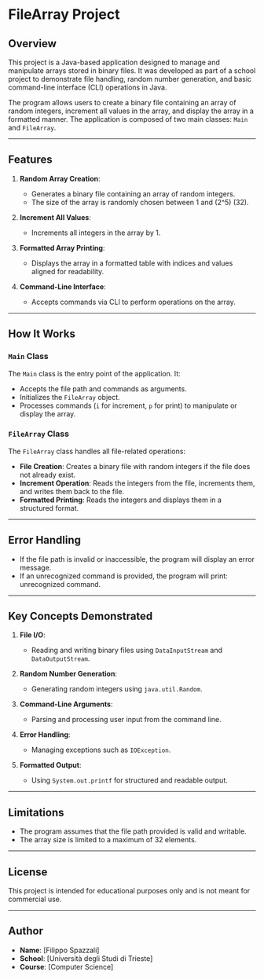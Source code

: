 # FileArray Project

## Overview

This project is a Java-based application designed to manage and manipulate arrays stored in binary files. It was
developed as part of a school project to demonstrate file handling, random number generation, and basic command-line
interface (CLI) operations in Java.

The program allows users to create a binary file containing an array of random integers, increment all values in the
array, and display the array in a formatted manner. The application is composed of two main classes: `Main` and
`FileArray`.

---

## Features

1. **Random Array Creation**:
    - Generates a binary file containing an array of random integers.
    - The size of the array is randomly chosen between 1 and \(2^5\) (32).

2. **Increment All Values**:
    - Increments all integers in the array by 1.

3. **Formatted Array Printing**:
    - Displays the array in a formatted table with indices and values aligned for readability.

4. **Command-Line Interface**:
    - Accepts commands via CLI to perform operations on the array.

---

## How It Works

### `Main` Class

The `Main` class is the entry point of the application. It:

- Accepts the file path and commands as arguments.
- Initializes the `FileArray` object.
- Processes commands (`i` for increment, `p` for print) to manipulate or display the array.

### `FileArray` Class

The `FileArray` class handles all file-related operations:

- **File Creation**: Creates a binary file with random integers if the file does not already exist.
- **Increment Operation**: Reads the integers from the file, increments them, and writes them back to the file.
- **Formatted Printing**: Reads the integers and displays them in a structured format.

---

## Error Handling

- If the file path is invalid or inaccessible, the program will display an error message.
- If an unrecognized command is provided, the program will print: unrecognized command.

---

## Key Concepts Demonstrated

1. **File I/O**:
    - Reading and writing binary files using `DataInputStream` and `DataOutputStream`.

2. **Random Number Generation**:
    - Generating random integers using `java.util.Random`.

3. **Command-Line Arguments**:
    - Parsing and processing user input from the command line.

4. **Error Handling**:
    - Managing exceptions such as `IOException`.

5. **Formatted Output**:
    - Using `System.out.printf` for structured and readable output.

---

## Limitations

- The program assumes that the file path provided is valid and writable.
- The array size is limited to a maximum of 32 elements.

---

## License

This project is intended for educational purposes only and is not meant for commercial use.

---

## Author

- **Name**: [Filippo Spazzali]
- **School**: [Università degli Studi di Trieste]
- **Course**: [Computer Science]
